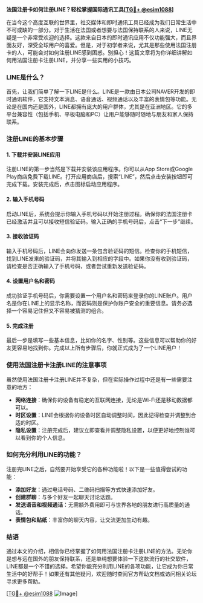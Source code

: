 **法国注册卡如何注册LINE？轻松掌握国际通讯工具[[TG💪+ @esim1088](https://t.me/s/esim1088)]**

在当今这个高度互联的世界里，社交媒体和即时通讯工具已经成为我们日常生活中不可或缺的一部分。对于生活在法国或者想要与法国保持联系的人来说，LINE无疑是一个非常受欢迎的选择。这款来自日本的即时通讯应用不仅功能强大，而且界面友好，深受全球用户的喜爱。但是，对于初学者来说，尤其是那些使用法国注册卡的人，可能会对如何注册LINE感到困惑。别担心！这篇文章将为你详细讲解如何用法国注册卡注册LINE，并分享一些实用的小技巧。

### LINE是什么？

首先，让我们简单了解一下LINE是什么。LINE是一款由日本公司NAVER开发的即时通讯软件，它支持文本消息、语音通话、视频通话以及丰富的表情包等功能。无论是在国内还是国外，LINE都拥有庞大的用户群体，尤其是在亚洲地区。它的多平台兼容性（包括手机、平板电脑和PC）让用户能够随时随地与朋友和家人保持联系。

### 注册LINE的基本步骤

#### 1. 下载并安装LINE应用

注册LINE的第一步当然是下载并安装该应用程序。你可以从App Store或Google Play商店免费下载LINE。打开应用商店后，搜索“LINE”，然后点击安装按钮即可完成下载。安装完成后，点击图标启动应用程序。

#### 2. 输入手机号码

启动LINE后，系统会提示你输入手机号码以开始注册过程。确保你的法国注册卡已经激活并且可以接收短信验证码。输入正确的手机号码后，点击“下一步”继续。

#### 3. 接收验证码

输入手机号码后，LINE会向你发送一条包含验证码的短信。检查你的手机短信，找到LINE发来的验证码，并将其输入到相应的字段中。如果你没有收到验证码，请检查是否正确输入了手机号码，或者尝试重新发送验证码。

#### 4. 设置用户名和密码

成功验证手机号码后，你需要设置一个用户名和密码来登录你的LINE账户。用户名是你在LINE上的显示名称，而密码则是保护你账户安全的重要信息。请务必选择一个容易记住但又不容易被猜测的组合。

#### 5. 完成注册

最后一步是填写一些基本信息，比如你的名字、性别等。这些信息可以帮助你的好友更容易地找到你。完成以上所有步骤后，你就正式成为了一个LINE用户！

### 使用法国注册卡注册LINE的注意事项

虽然使用法国注册卡注册LINE并不复杂，但在实际操作过程中还是有一些需要注意的地方：

- **网络连接**：确保你的设备有稳定的互联网连接，无论是Wi-Fi还是移动数据都可以。
- **时区设置**：LINE会根据你的设备时区自动调整时间，因此记得检查并调整到合适的时区。
- **隐私设置**：注册完成后，建议立即查看并调整隐私设置，以便更好地控制谁可以看到你的个人信息。

### 如何充分利用LINE的功能？

注册完LINE之后，自然要开始享受它的各种功能啦！以下是一些值得尝试的功能：

- **添加好友**：通过电话号码、二维码扫描等方式快速添加好友。
- **创建群聊**：与多个好友一起聊天讨论话题。
- **发送语音和视频通话**：无需额外费用即可与世界各地的朋友进行高质量的通话。
- **表情包和贴纸**：丰富你的聊天内容，让交流更加生动有趣。

### 结语

通过本文的介绍，相信你已经掌握了如何用法国注册卡注册LINE的方法。无论你是想与远在国外的朋友保持联系，还是单纯想要体验一下这款流行的社交软件，LINE都是一个不错的选择。希望你能充分利用LINE的各项功能，让它成为你日常生活中的好帮手！如果还有其他疑问，欢迎随时查阅官方帮助文档或访问相关论坛寻求更多帮助。

[[TG💪+ @esim1088](https://t.me/s/esim1088) ![Image](https://i.postimg.cc/4NQfJmqS/Snipaste-2025-05-13-00-14-12.png)]